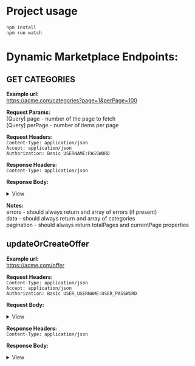 # Project usage

`npm install`<br>
`npm run watch`

# Dynamic Marketplace Endpoints:

## GET CATEGORIES <br>

**Example url:** <br>
https://acme.com/categories?page=1&perPage=100<br>

**Request Params:** <br>
[Query] page - number of the page to fetch<br>
[Query] perPage - number of items per page

**Request Headers:** <br>
`Content-Type: application/json`<br>
`Accept: application/json`<br>
`Authorization: Basic USERNAME:PASSWORD`<br>

**Response Headers:** <br>
`Content-Type: application/json`<br>

**Response Body:** <br>

<details>
  <summary>View</summary>

```json
{
  "errors": [],
  "data": [
    {
      "marketplaceId": "111",
      "name": "Automotive"
    }
  ],
  "pagination": {
    "totalPages": 10,
    "currentPage": 100
  }
}
```

</details>

**Notes:**<br>
errors - should always return and array of errors (if present)<br>
data - should always return and array of categories<br>
pagination - should always return totalPages and currentPage properties<br>

## updateOrCreateOffer <br>

**Example url:** <br>
https://acme.com/offer<br>

**Request Headers:** <br>
`Content-Type: application/json`<br>
`Accept: application/json`<br>
`Authorization: Basic USER_USERNAME:USER_PASSWORD`<br>

**Request Body:** <br>

<details>
  <summary>View</summary>

```json
{
  "name": "Offer name",
  "description": "<p>yjfykgvbku</p>",
  "categoryId": "3",
  "sku": "sku_produs_2",
  "ean": "2016723983597",
  "images": [
    "https://example.jpg"
  ],
  "brand": "Lee",
  "status": 1,
  "stock": 2,
  "salePrice": 2318.12,
  "fullPrice": 2318.12,
  "characteristics": [
    {
      "id": "1",
      "value": "red"
    },
    {
      "id": "2",
      "value": "SA"
    },
    {
      "id": "3",
      "value": "sasasa"
    }
  ]
}
```

</details>



**Response Headers:** <br>
`Content-Type: application/json`<br>

**Response Body:** <br>

<details>
  <summary>View</summary>

```json
{
  "name": "Offer name",
  "description": "<p>yjfykgvbku</p>",
  "categoryId": "3",
  "sku": "sku_produs_2",
  "ean": "2016723983597",
  "images": [
    "https://example.jpg"
  ],
  "brand": "Lee",
  "status": 1,
  "stock": 2,
  "salePrice": 2318.12,
  "fullPrice": 2318.12,
  "characteristics": [
    {
      "id": "1",
      "value": "red"
    },
    {
      "id": "2",
      "value": "SA"
    },
    {
      "id": "3",
      "value": "sasasa"
    }
  ],
  "offerId": "1-2-3"
}
```

</details>

